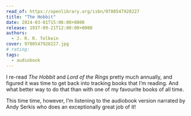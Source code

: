 ```yaml
---
read_of: https://openlibrary.org/isbn/9780547928227
title: "The Hobbit"
date: 2024-03-01T15:06:00+0800
release: 1937-09-21T12:00:00+0000
authors:
  - J. R. R. Tolkein
cover: 9780547928227.jpg
# rating:
tags:
  - audiobook
---
```


I re-read *The Hobbit* and *Lord of the Rings* pretty much annually, and figured it was time to get back into tracking books that I’m reading. And what better way to do that than with one of my favourite books of all time.

This time time, however, I’m listening to the audiobook version narrated by Andy Serkis who does an exceptionally great job of it!
